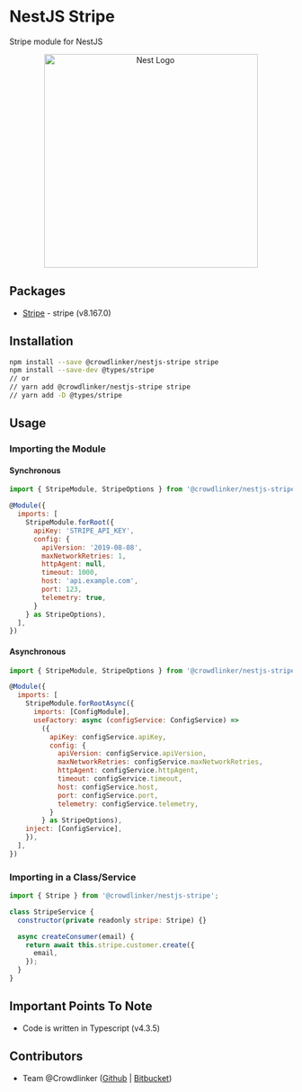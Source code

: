 # NestJS Stripe

Stripe module for NestJS

<p align="center">
  <a href="http://nestjs.com/" target="blank">
    <img src="https://nestjs.com/img/logo_text.svg" width="380" alt="Nest Logo" />
  </a>
</p>

## Packages

- [Stripe](https://www.npmjs.com/package/stripe/v/8.167.0) - stripe (v8.167.0)

## Installation

```bash
npm install --save @crowdlinker/nestjs-stripe stripe
npm install --save-dev @types/stripe
// or
// yarn add @crowdlinker/nestjs-stripe stripe
// yarn add -D @types/stripe
```

## Usage

### Importing the Module

#### Synchronous

```js
import { StripeModule, StripeOptions } from '@crowdlinker/nestjs-stripe';

@Module({
  imports: [
    StripeModule.forRoot({
      apiKey: 'STRIPE_API_KEY',
      config: {
        apiVersion: '2019-08-08',
        maxNetworkRetries: 1,
        httpAgent: null,
        timeout: 1000,
        host: 'api.example.com',
        port: 123,
        telemetry: true,
      }
    } as StripeOptions),
  ],
})
```

#### Asynchronous

```js
import { StripeModule, StripeOptions } from '@crowdlinker/nestjs-stripe';

@Module({
  imports: [
    StripeModule.forRootAsync({
      imports: [ConfigModule],
      useFactory: async (configService: ConfigService) =>
        ({
          apiKey: configService.apiKey,
          config: {
            apiVersion: configService.apiVersion,
            maxNetworkRetries: configService.maxNetworkRetries,
            httpAgent: configService.httpAgent,
            timeout: configService.timeout,
            host: configService.host,
            port: configService.port,
            telemetry: configService.telemetry,
          }
        } as StripeOptions),
    inject: [ConfigService],
    }),
  ],
})
```

### Importing in a Class/Service

```js
import { Stripe } from '@crowdlinker/nestjs-stripe';

class StripeService {
  constructor(private readonly stripe: Stripe) {}

  async createConsumer(email) {
    return await this.stripe.customer.create({
      email,
    });
  }
}
```

## Important Points To Note

- Code is written in Typescript (v4.3.5)

## Contributors

- Team @Crowdlinker ([Github](https://github.com/CrowdLinker) | [Bitbucket](https://bitbucket.org/crowdlinker/))
